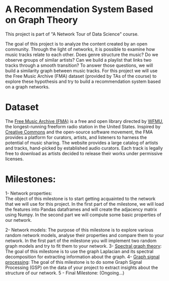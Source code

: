 # A Recommendation System Based on Graph Theory

This project is part of "A Network Tour of Data Science" course.

The goal of this project is to analyze the content created by an open community. Through the light of networks, it is possible to examine how music tracks relate to each other. Does genre structure the music? Do we observe groups of similar artists? Can we build a playlist that links two tracks through a smooth transition? To answer those questions, we will build a similarity graph between music tracks.
For this project we will use the Free Music Archive (FMA) dataset (provided by TAs of the course) to explore these hypothesis and try to build a recommendation system based on a graph networks.

# Dataset
The <a href="http://freemusicarchive.org/">Free Music Archive (FMA)</a> is a free and open library directed by <a href="https://wfmu.org/">WFMU</a>, the longest-running freeform radio station in the United States. Inspired by <a href="https://creativecommons.org/">Creative Commons</a> and the open-source software movement, the FMA provides a platform for curators, artists, and listeners to harness the potential of music sharing. The website provides a large catalog of artists and tracks, hand-picked by established audio curators. Each track is legally free to download as artists decided to release their works under permissive licenses.

# Milestones:
1- Network properties:
  </br>The object of this milestone is to start getting acquainted to the network that we will use for this project. In the first part of the milestone, we will load the features into Pandas dataframes and will create the adjacency matrix using Numpy. In the second part we will compute some basic properties of our network.
  
2- Network models:
  The purpose of this milestone is to explore various random network models, analyse their properties and compare them to your network. In the first part of the milestone you will implement two random graph models and try to fit them to your network.
3- <a href="#">Spectral graph theory</a>:
  The goal of this milestone is to use the graph Laplacian and its spectral decomposition for extracting information about the graph.
4- <a href="#">Graph signal processing</a>:
  The goal of this milestone is to do some Graph Signal Processing (GSP) on the data of your project to extract insights about the structure of our network.
5 - Final Milestone: (Ongoing...)
